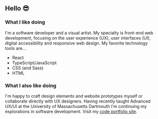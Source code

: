 ## Hello 😎

<!--
**alecthibodeau/alecthibodeau** is a ✨ _special_ ✨ repository because its `README.md` (this file) appears on your GitHub profile.

Here are some ideas to get you started:

- 🔭 I’m currently working on ...
- 🌱 I’m currently learning ...
- 👯 I’m looking to collaborate on ...
- 🤔 I’m looking for help with ...
- 💬 Ask me about ...
- 📫 How to reach me: ...
- 😄 Pronouns: ...
- ⚡ Fun fact: ...
-->

### What I like doing

I'm a software developer and a visual artist. My specialty is front-end web development, focusing on the user experience (UX), user interfaces (UI), digital accessibility and responsive web design. My favorite technology tools are&hellip;
- React
- TypeScript/JavaScript
- CSS (and Sass)
- HTML

### What I also like doing

I'm happy to craft design elements and website prototypes myself or collaborate directly with UX designers. Having recently taught Advanced UX/UI at the University of Massachusetts Dartmouth I'm continuing my explorations in software development. Visit my [code portfolio site](https://alect.me).
